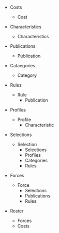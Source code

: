 - Costs
    - Cost

- Characteristics
    - Characteristics

- Publications
    - Publication

- Cataegories
    - Category

- Rules
    - Rule
        - Publication

- Profiles
    - Profile
        - Characteristic

- Selections
    - Selection
        - Selections
        - Profiles
        - Categories
        - Rules

- Forces
    - Force
        - Selections
        - Publications
        - Rules

- Roster
    - Forces
    - Costs
